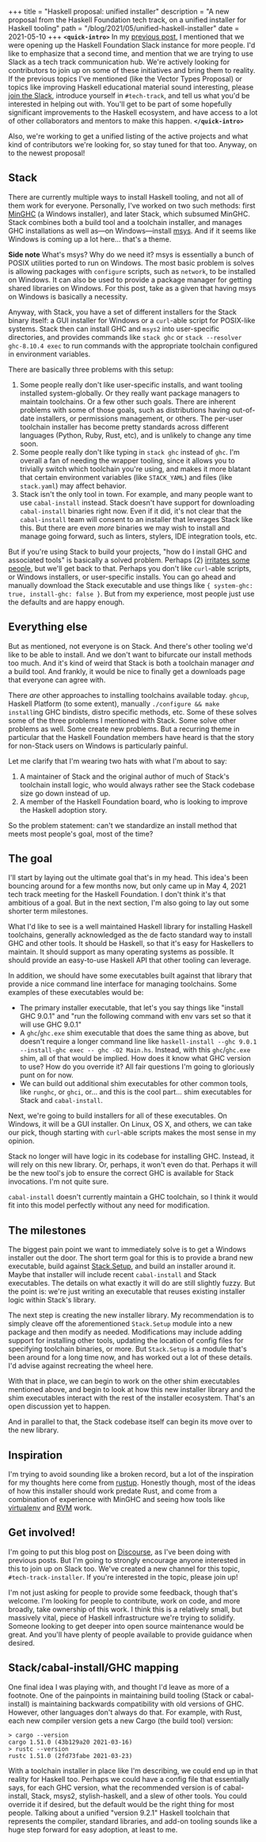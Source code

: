 +++
title = "Haskell proposal: unified installer"
description = "A new proposal from the Haskell Foundation tech track, on a unified installer for Haskell tooling"
path = "/blog/2021/05/unified-haskell-installer"
date = 2021-05-10
+++
**`<quick-intro>`** In my [previous post](@/blog/haskell-foundation-board-meeting-minutes-april-8.md), I mentioned that we were opening up the Haskell Foundation Slack instance for more people. I'd like to emphasize that a second time, and mention that we are trying to use Slack as a tech track communication hub. We're actively looking for contributors to join up on some of these initiatives and bring them to reality. If the previous topics I've mentioned (like the Vector Types Proposal) or topics like improving Haskell educational material sound interesting, please [join the Slack](https://join.slack.com/t/haskell-foundation/shared_invite/zt-mjh76fw0-CEjg2NbyVE8rVQDvR~0F4A), introduce yourself in `#tech-track`, and tell us what you'd be interested in helping out with. You'll get to be part of some hopefully significant improvements to the Haskell ecosystem, and have access to a lot of other collaborators and mentors to make this happen. **`</quick-intro>`**

Also, we're working to get a unified listing of the active projects and what kind of contributors we're looking for, so stay tuned for that too. Anyway, on to the newest proposal!

## Stack

There are currently multiple ways to install Haskell tooling, and not all of them work for everyone. Personally, I've worked on two such methods: first [MinGHC](https://github.com/fpco/minghc) (a Windows installer), and later Stack, which subsumed MinGHC. Stack combines both a build tool and a toolchain installer, and manages GHC installations as well as&mdash;on Windows&mdash;install [msys](https://www.msys2.org/). And if it seems like Windows is coming up a lot here... that's a theme.

__Side note__ What's msys? Why do we need it? msys is essentially a bunch of POSIX utilities ported to run on Windows. The most basic problem is solves is allowing packages with `configure` scripts, such as `network`, to be installed on Windows. It can also be used to provide a package manager for getting shared libraries on Windows. For this post, take as a given that having msys on Windows is basically a necessity.

Anyway, with Stack, you have a set of different installers for the Stack binary itself: a GUI installer for Windows or a `curl`-able script for POSIX-like systems. Stack then can install GHC and `msys2` into user-specific directories, and provides commands like `stack ghc` or `stack --resolver ghc-8.10.4 exec` to run commands with the appropriate toolchain configured in environment variables.

There are basically three problems with this setup:

1. Some people really don't like user-specific installs, and want tooling installed system-globally. Or they really want package managers to maintain toolchains. Or a few other such goals. There are inherent problems with some of those goals, such as distributions having out-of-date installers, or permissions management, or others. The per-user toolchain installer has become pretty standards across different languages (Python, Ruby, Rust, etc), and is unlikely to change any time soon.
2. Some people really don't like typing in `stack ghc` instead of `ghc`. I'm overall a fan of needing the wrapper tooling, since it allows you to trivially switch which toolchain you're using, and makes it more blatant that certain environment variables (like `STACK_YAML`) and files (like `stack.yaml`) may affect behavior.
3. Stack isn't the only tool in town. For example, and many people want to use `cabal-install` instead. Stack doesn't have support for downloading `cabal-install` binaries right now. Even if it did, it's not clear that the `cabal-install` team will consent to an installer that leverages Stack like this. But there are even _more_ binaries we may wish to install and manage going forward, such as linters, stylers, IDE integration tools, etc.

But if you're using Stack to build your projects, "how do I install GHC and associated tools" is basically a solved problem. Perhaps (2) [irritates some people](https://github.com/commercialhaskell/stack/issues/5515), but we'll get back to that. Perhaps you don't like `curl`-able scripts, or Windows installers, or user-specific installs. You can go ahead and manually download the Stack executable and use things like `{ system-ghc: true, install-ghc: false }`. But from my experience, most people just use the defaults and are happy enough.

## Everything else

But as mentioned, not everyone is on Stack. And there's other tooling we'd like to be able to install. And we don't want to bifurcate our install methods too much. And it's kind of weird that Stack is both a toolchain manager _and_ a build tool. And frankly, it would be nice to finally get a downloads page that everyone can agree with.

There _are_ other approaches to installing toolchains available today. `ghcup`, Haskell Platform (to some extent), manually `./configure && make install`ing GHC bindists, distro specific methods, etc. Some of these solves some of the three problems I mentioned with Stack. Some solve other problems as well. Some create new problems. But a recurring theme in particular that the Haskell Foundation members have heard is that the story for non-Stack users on Windows is particularly painful.

Let me clarify that I'm wearing two hats with what I'm about to say:

1. A maintainer of Stack and the original author of much of Stack's toolchain install logic, who would always rather see the Stack codebase size go down instead of up.
2. A member of the Haskell Foundation board, who is looking to improve the Haskell adoption story.

So the problem statement: can't we standardize an install method that meets most people's goal, most of the time?

## The goal

I'll start by laying out the ultimate goal that's in my head. This idea's been bouncing around for a few months now, but only came up in May 4, 2021 tech track meeting for the Haskell Foundation. I don't think it's that ambitious of a goal. But in the next section, I'm also going to lay out some shorter term milestones.

What I'd like to see is a well maintained Haskell library for installing Haskell toolchains, generally acknowledged as the de facto standard way to install GHC and other tools. It should be Haskell, so that it's easy for Haskellers to maintain. It should support as many operating systems as possible. It should provide an easy-to-use Haskell API that other tooling can leverage.

In addition, we should have some executables built against that library that provide a nice command line interface for managing toolchains. Some examples of these executables would be:

* The primary installer executable, that let's you say things like "install GHC 9.0.1" and "run the following command with env vars set so that it will use GHC 9.0.1"
* A `ghc`/`ghc.exe` shim executable that does the same thing as above, but doesn't require a longer command line like `haskell-install --ghc 9.0.1 --install-ghc exec -- ghc -O2 Main.hs`. Instead, with this `ghc`/`ghc.exe` shim, all of that would be implied. How does it know what GHC version to use? How do you override it? All fair questions I'm going to gloriously punt on for now.
* We can build out additional shim executables for other common tools, like `runghc`, or `ghci`, or... and this is the cool part... shim executables for Stack and `cabal-install`.

Next, we're going to build installers for all of these executables. On Windows, it will be a GUI installer. On Linux, OS X, and others, we can take our pick, though starting with `curl`-able scripts makes the most sense in my opinion.

Stack no longer will have logic in its codebase for installing GHC. Instead, it will rely on this new library. Or, perhaps, it won't even do that. Perhaps it will be the new tool's job to ensure the correct GHC is available for Stack invocations. I'm not quite sure.

`cabal-install` doesn't currently maintain a GHC toolchain, so I think it would fit into this model perfectly without any need for modification.

## The milestones

The biggest pain point we want to immediately solve is to get a Windows installer out the door. The short term goal for this is to provide a brand new executable, build against [Stack.Setup](https://www.stackage.org/haddock/nightly-2021-05-05/stack-2.5.1.1/Stack-Setup.html), and build an installer around it. Maybe that installer will include recent `cabal-install` and Stack executables. The details on what exactly it will do are still slightly fuzzy. But the point is: we're just writing an executable that reuses existing installer logic within Stack's library.

The next step is creating the new installer library. My recommendation is to simply cleave off the aforementioned `Stack.Setup` module into a new package and then modify as needed. Modifications may include adding support for installing other tools, updating the location of config files for specifying toolchain binaries, or more. But `Stack.Setup` is a module that's been around for a long time now, and has worked out a lot of these details. I'd advise against recreating the wheel here.

With that in place, we can begin to work on the other shim executables mentioned above, and begin to look at how this new installer library and the shim executables interact with the rest of the installer ecosystem. That's an open discussion yet to happen.

And in parallel to that, the Stack codebase itself can begin its move over to the new library.

## Inspiration

I'm trying to avoid sounding like a broken record, but a lot of the inspiration for my thoughts here come from [rustup](https://rustup.rs/). Honestly though, most of the ideas of how this installer should work predate Rust, and come from a combination of experience with MinGHC and seeing how tools like [virtualenv](https://pypi.org/project/virtualenv/) and [RVM](https://rvm.io/) work.

## Get involved!

I'm going to put this blog post on [Discourse](https://discourse.haskell.org/), as I've been doing with previous posts. But I'm going to strongly encourage anyone interested in this to join up on Slack too. We've created a new channel for this topic, `#tech-track-installer`. If you're interested in the topic, please join up!

I'm not just asking for people to provide some feedback, though that's welcome. I'm looking for people to contribute, work on code, and more broadly, take ownership of this work. I think this is a relatively small, but massively vital, piece of Haskell infrastructure we're trying to solidify. Someone looking to get deeper into open source maintenance would be great. And you'll have plenty of people available to provide guidance when desired.

## Stack/cabal-install/GHC mapping

One final idea I was playing with, and thought I'd leave as more of a footnote. One of the painpoints in maintaining build tooling (Stack or cabal-install) is maintaining backwards compatibility with old versions of GHC. However, other languages don't always do that. For example, with Rust, each new compiler version gets a new Cargo (the build tool) version:

```
> cargo --version
cargo 1.51.0 (43b129a20 2021-03-16)
> rustc --version
rustc 1.51.0 (2fd73fabe 2021-03-23)
```

With a toolchain installer in place like I'm describing, we could end up in that reality for Haskell too. Perhaps we could have a config file that essentially says, for each GHC version, what the recommended version is of cabal-install, Stack, msys2, stylish-haskell, and a slew of other tools. You could override it if desired, but the default would be the right thing for most people. Talking about a unified "version 9.2.1" Haskell toolchain that represents the compiler, standard libraries, and add-on tooling sounds like a huge step forward for easy adoption, at least to me.
